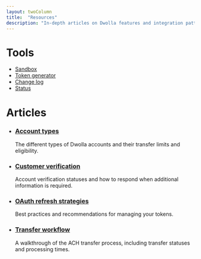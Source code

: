 ```yaml
---
layout: twoColumn
title:  "Resources"
description: "In-depth articles on Dwolla features and integration patterns."
---
```


<h1>Tools</h1>
<ul class="icon-links">
    <li><a href="{{site.baseurl}}/resources/sandbox.html" class="icon-tools-sandbox">Sandbox</a></li>
    <li><a href="http://dwolla-token.herokuapp.com" class="icon-tools-token-generator">Token generator</a></li>
    <li><a href="{{site.baseurl}}/resources/changelog.html" class="icon-tools-change-log">Change log</a></li>
    <li><a href="http://status.dwolla.com" target="_blank" class="icon-tools-status">Status</a></li>
</ul>
<h1>Articles</h1>
<ul class="article-list">
    <li>
        <h3><a href="{{site.baseurl}}/resources/account-types.html">Account types</a></h3>
        <p>The different types of Dwolla accounts and their transfer limits and eligibility.</p>
    </li>
    <li>
        <h3><a href="{{site.baseurl}}/resources/customer-verification.html">Customer verification</a></h3>
        <p>Account verification statuses and how to respond when additional information is required.</p>
    </li>
    <li>
        <h3><a href="{{site.baseurl}}/resources/oauth-refresh-strategies.html">OAuth refresh strategies</a></h3>
        <p>Best practices and recommendations for managing your tokens.</p>
    </li>
    <li>
        <h3><a href="{{site.baseurl}}/resources/transfer-workflow.html">Transfer workflow</a></h3>
        <p>A walkthrough of the ACH transfer process, including transfer statuses and processing times.</p>
    </li>
</ul>
